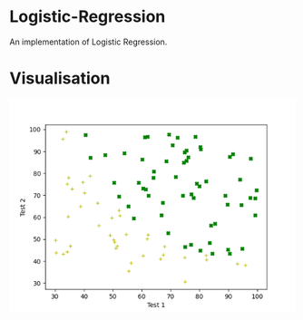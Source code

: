 # Logistic-Regression
An implementation of Logistic Regression.
# Visualisation
![alt text](https://github.com/Somu1234/Logistic-Regression/blob/main/Results/Figure_1.png)
